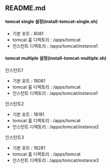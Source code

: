 ## README.md
#### tomcat single 설정(install-tomcat-single.sh)
- 기본 포트 : 8081
- tomcat 홈 디렉토리 : /apps/tomcat
- 인스턴트 디렉토리 : /apps/tomcat/instance1

#### tomcat multiple 설정(install-tomcat-multiple.sh)
인스턴트1
- 기본 포트 : 18081
- tomcat 홈 디렉토리 : /apps/tomcat
- 인스턴트 디렉토리 : /apps/tomcat/instance1

인스턴트2
- 기본 포트 : 18181
- tomcat 홈 디렉토리 : /apps/tomcat
- 인스턴트 디렉토리 : /apps/tomcat/instance2

인스턴트3
- 기본 포트 : 18281
- tomcat 홈 디렉토리 : /apps/tomcat
- 인스턴트 디렉토리 : /apps/tomcat/instance3
